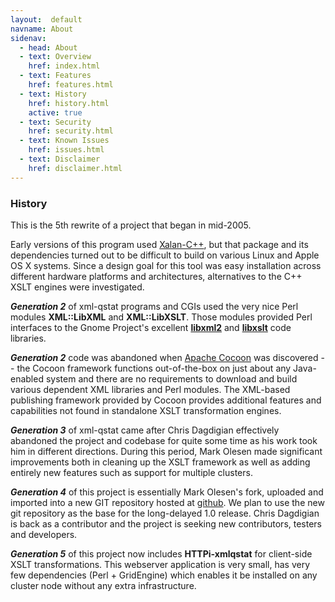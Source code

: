 ```yaml
---
layout:  default
navname: About
sidenav:
  - head: About
  - text: Overview
    href: index.html
  - text: Features
    href: features.html
  - text: History
    href: history.html
    active: true
  - text: Security
    href: security.html
  - text: Known Issues
    href: issues.html
  - text: Disclaimer
    href: disclaimer.html
---
```


### History

This is the 5th rewrite of a project that began in mid-2005.

Early versions of this program used
[Xalan-C++](http://xml.apache.org/xalan-c),
but that package and its dependencies turned out to be difficult to build on
various Linux and Apple OS X systems. Since a design goal for this tool was
easy installation across different hardware platforms and architectures,
alternatives to the C++ XSLT engines were investigated.

***Generation 2*** of xml-qstat programs and CGIs used the very nice Perl
modules **XML::LibXML** and **XML::LibXSLT**. Those modules provided
Perl interfaces to the Gnome Project's excellent
**[libxml2](http://www.xmlsoft.org)** and
**[libxslt](http://xmlsoft.org/XSLT)** code libraries.

***Generation 2*** code was abandoned when
[Apache Cocoon](http://cocoon.apache.org/2.1/) was discovered -- the Cocoon
framework functions out-of-the-box on just about any Java-enabled system and
there are no requirements to download and build various dependent XML
libraries and Perl modules. The XML-based publishing framework provided by
Cocoon provides additional features and capabilities not found in standalone
XSLT transformation engines.

***Generation 3*** of xml-qstat came after Chris Dagdigian effectively
abandoned the project and codebase for quite some time as his work took him
in different directions. During this period, Mark Olesen made
significant improvements both in cleaning up the XSLT framework as well as
adding entirely new features such as support for multiple clusters.

***Generation 4*** of this project is essentially Mark Olesen's fork, uploaded
and imported into a new GIT repository hosted at [github](http://github.com).
We plan to use the new git repository as the base for the long-delayed 1.0
release. Chris Dagdigian is back as a contributor and the project is seeking
new contributors, testers and developers.

***Generation 5*** of this project now includes **HTTPi-xmlqstat** for
client-side XSLT transformations. This webserver application is very
small, has very few dependencies (Perl + GridEngine) which enables it
be installed on any cluster node without any extra infrastructure.

